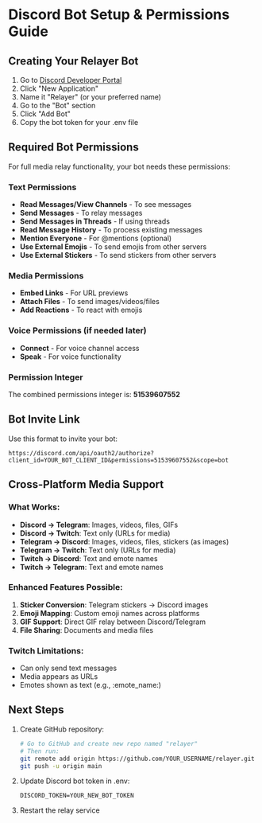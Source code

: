 # Discord Bot Setup & Permissions Guide

## Creating Your Relayer Bot

1. Go to [Discord Developer Portal](https://discord.com/developers/applications)
2. Click "New Application"
3. Name it "Relayer" (or your preferred name)
4. Go to the "Bot" section
5. Click "Add Bot"
6. Copy the bot token for your .env file

## Required Bot Permissions

For full media relay functionality, your bot needs these permissions:

### Text Permissions
- **Read Messages/View Channels** - To see messages
- **Send Messages** - To relay messages
- **Send Messages in Threads** - If using threads
- **Read Message History** - To process existing messages
- **Mention Everyone** - For @mentions (optional)
- **Use External Emojis** - To send emojis from other servers
- **Use External Stickers** - To send stickers from other servers

### Media Permissions  
- **Embed Links** - For URL previews
- **Attach Files** - To send images/videos/files
- **Add Reactions** - To react with emojis

### Voice Permissions (if needed later)
- **Connect** - For voice channel access
- **Speak** - For voice functionality

### Permission Integer
The combined permissions integer is: **51539607552**

## Bot Invite Link

Use this format to invite your bot:
```
https://discord.com/api/oauth2/authorize?client_id=YOUR_BOT_CLIENT_ID&permissions=51539607552&scope=bot
```

## Cross-Platform Media Support

### What Works:
- **Discord → Telegram**: Images, videos, files, GIFs
- **Discord → Twitch**: Text only (URLs for media)
- **Telegram → Discord**: Images, videos, files, stickers (as images)
- **Telegram → Twitch**: Text only (URLs for media)
- **Twitch → Discord**: Text and emote names
- **Twitch → Telegram**: Text and emote names

### Enhanced Features Possible:
1. **Sticker Conversion**: Telegram stickers → Discord images
2. **Emoji Mapping**: Custom emoji names across platforms
3. **GIF Support**: Direct GIF relay between Discord/Telegram
4. **File Sharing**: Documents and media files

### Twitch Limitations:
- Can only send text messages
- Media appears as URLs
- Emotes shown as text (e.g., :emote_name:)

## Next Steps

1. Create GitHub repository:
   ```bash
   # Go to GitHub and create new repo named "relayer"
   # Then run:
   git remote add origin https://github.com/YOUR_USERNAME/relayer.git
   git push -u origin main
   ```

2. Update Discord bot token in .env:
   ```
   DISCORD_TOKEN=YOUR_NEW_BOT_TOKEN
   ```

3. Restart the relay service